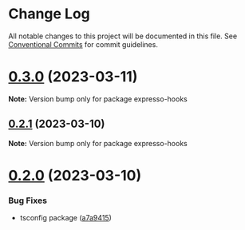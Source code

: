 # Change Log

All notable changes to this project will be documented in this file.
See [Conventional Commits](https://conventionalcommits.org) for commit guidelines.

# [0.3.0](https://github.com/masb0ymas/expresso/compare/v0.2.1...v0.3.0) (2023-03-11)

**Note:** Version bump only for package expresso-hooks

## [0.2.1](https://github.com/masb0ymas/expresso/compare/v0.2.0...v0.2.1) (2023-03-10)

**Note:** Version bump only for package expresso-hooks

# [0.2.0](https://github.com/masb0ymas/expresso/compare/v0.1.0...v0.2.0) (2023-03-10)

### Bug Fixes

- tsconfig package ([a7a9415](https://github.com/masb0ymas/expresso/commit/a7a9415ba0f0cbce5aa189f91a531628246bae5e))
